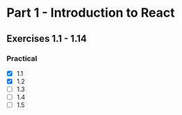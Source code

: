 # Part 1 - Introduction to React

## Exercises 1.1 - 1.14

### Practical
- [x] 1.1
- [x] 1.2
- [ ] 1.3
- [ ] 1.4
- [ ] 1.5